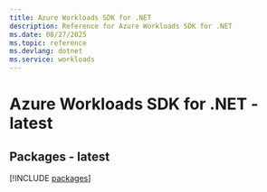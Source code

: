 ```yaml
---
title: Azure Workloads SDK for .NET
description: Reference for Azure Workloads SDK for .NET
ms.date: 08/27/2025
ms.topic: reference
ms.devlang: dotnet
ms.service: workloads
---
```

# Azure Workloads SDK for .NET - latest
## Packages - latest
[!INCLUDE [packages](workloads-index.md)]